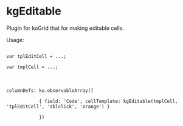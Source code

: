 kgEditable
==========

Plugin for koGrid that for making editable cells.

<bold>Usage:</bold>


<code>
var tplEditCell = ...;
</code>
<code>
var tmplCell = ...;
</code>
<br/>
<br/>
<code>
columnDefs: ko.observableArray([<br/>
            { field: 'Code', cellTemplate: kgEditable(tmplCell, 'tplEditCell', 'dblclick', 'orange') }<br/>
            })
</code>
